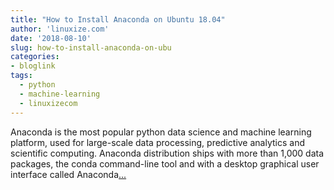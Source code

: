 ```yaml
---
title: "How to Install Anaconda on Ubuntu 18.04"
author: 'linuxize.com'
date: '2018-08-10'
slug: how-to-install-anaconda-on-ubu
categories:
- bloglink
tags:
  - python
  - machine-learning
  - linuxizecom
---
```


Anaconda is the most popular python data science and machine learning platform, used for large-scale data processing, predictive analytics and scientific computing. Anaconda distribution ships with more than 1,000 data packages, the conda command-line tool and with a desktop graphical user interface called Anaconda[... <i class="fas fa-external-link-alt"></i>](https://linuxize.com/post/how-to-install-anaconda-on-ubuntu-18-04/)

